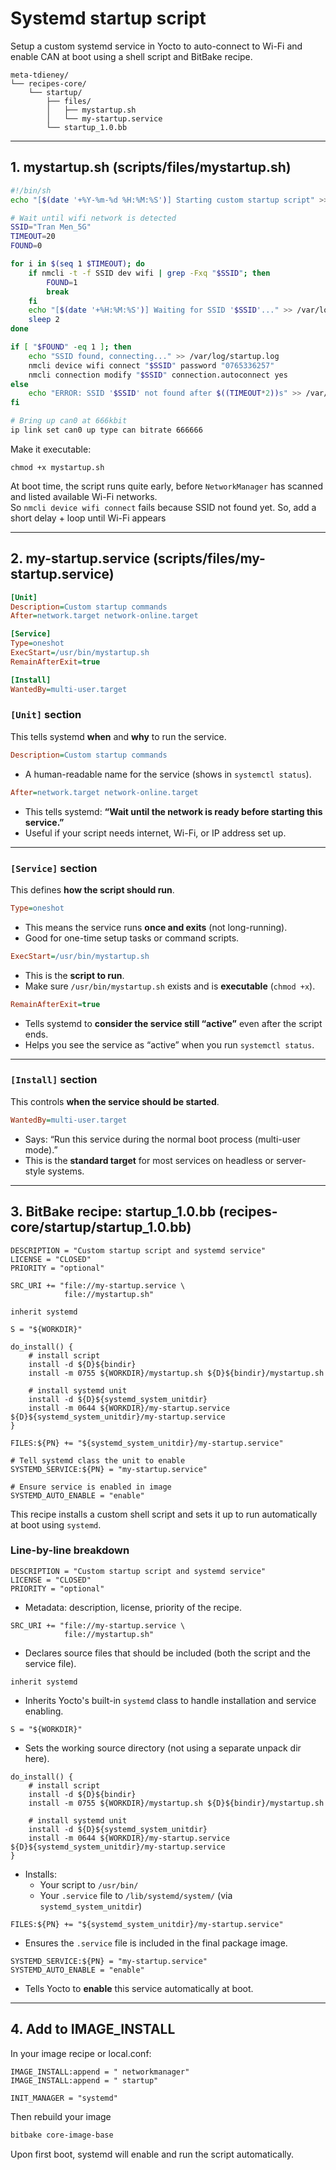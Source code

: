 # Systemd startup script

Setup a custom systemd service in Yocto to auto-connect to Wi-Fi and enable CAN at boot using a shell script and BitBake recipe.

```
meta-tdieney/
└── recipes-core/
    └── startup/
        ├── files/
        │   ├── mystartup.sh
        │   └── my-startup.service
        └── startup_1.0.bb
```

---

## 1. mystartup.sh (scripts/files/mystartup.sh)

```sh
#!/bin/sh
echo "[$(date '+%Y-%m-%d %H:%M:%S')] Starting custom startup script" >> /var/log/startup.log

# Wait until wifi network is detected
SSID="Tran Men_5G"
TIMEOUT=20
FOUND=0

for i in $(seq 1 $TIMEOUT); do
    if nmcli -t -f SSID dev wifi | grep -Fxq "$SSID"; then
        FOUND=1
        break
    fi
    echo "[$(date '+%H:%M:%S')] Waiting for SSID '$SSID'..." >> /var/log/startup.log
    sleep 2
done

if [ "$FOUND" -eq 1 ]; then
    echo "SSID found, connecting..." >> /var/log/startup.log
    nmcli device wifi connect "$SSID" password "0765336257"
    nmcli connection modify "$SSID" connection.autoconnect yes
else
    echo "ERROR: SSID '$SSID' not found after $((TIMEOUT*2))s" >> /var/log/startup.log
fi

# Bring up can0 at 666kbit
ip link set can0 up type can bitrate 666666

```

Make it executable: 

```
chmod +x mystartup.sh
```

At boot time, the script runs quite early, before `NetworkManager` has scanned and listed available Wi-Fi networks.  
So `nmcli device wifi connect` fails because SSID not found yet. So, add a short delay + loop until Wi-Fi appears

---

## 2. my-startup.service (scripts/files/my-startup.service)

```ini
[Unit]
Description=Custom startup commands
After=network.target network-online.target

[Service]
Type=oneshot
ExecStart=/usr/bin/mystartup.sh
RemainAfterExit=true

[Install]
WantedBy=multi-user.target
```

### `[Unit]` section

This tells systemd **when** and **why** to run the service.

```ini
Description=Custom startup commands
```

* A human-readable name for the service (shows in `systemctl status`).

```ini
After=network.target network-online.target
```

* This tells systemd: **“Wait until the network is ready before starting this service.”**
* Useful if your script needs internet, Wi-Fi, or IP address set up.

---

### `[Service]` section

This defines **how the script should run**.

```ini
Type=oneshot
```

* This means the service runs **once and exits** (not long-running).
* Good for one-time setup tasks or command scripts.

```ini
ExecStart=/usr/bin/mystartup.sh
```

* This is the **script to run**.
* Make sure `/usr/bin/mystartup.sh` exists and is **executable** (`chmod +x`).

```ini
RemainAfterExit=true
```

* Tells systemd to **consider the service still “active”** even after the script ends.
* Helps you see the service as “active” when you run `systemctl status`.

---

### `[Install]` section

This controls **when the service should be started**.

```ini
WantedBy=multi-user.target
```

* Says: “Run this service during the normal boot process (multi-user mode).”
* This is the **standard target** for most services on headless or server-style systems.

---

## 3. BitBake recipe: startup\_1.0.bb (recipes-core/startup/startup\_1.0.bb)

```bitbake
DESCRIPTION = "Custom startup script and systemd service"
LICENSE = "CLOSED"
PRIORITY = "optional"

SRC_URI += "file://my-startup.service \
            file://mystartup.sh"

inherit systemd

S = "${WORKDIR}"

do_install() {
    # install script
    install -d ${D}${bindir}
    install -m 0755 ${WORKDIR}/mystartup.sh ${D}${bindir}/mystartup.sh

    # install systemd unit
    install -d ${D}${systemd_system_unitdir}
    install -m 0644 ${WORKDIR}/my-startup.service ${D}${systemd_system_unitdir}/my-startup.service
}

FILES:${PN} += "${systemd_system_unitdir}/my-startup.service"

# Tell systemd class the unit to enable
SYSTEMD_SERVICE:${PN} = "my-startup.service"

# Ensure service is enabled in image
SYSTEMD_AUTO_ENABLE = "enable"

```

This recipe installs a custom shell script and sets it up to run automatically at boot using `systemd`.

### Line-by-line breakdown

```bitbake
DESCRIPTION = "Custom startup script and systemd service"
LICENSE = "CLOSED"
PRIORITY = "optional"
```

* Metadata: description, license, priority of the recipe.

```bitbake
SRC_URI += "file://my-startup.service \
            file://mystartup.sh"
```

* Declares source files that should be included (both the script and the service file).

```bitbake
inherit systemd
```

* Inherits Yocto's built-in `systemd` class to handle installation and service enabling.

```bitbake
S = "${WORKDIR}"
```

* Sets the working source directory (not using a separate unpack dir here).

```bitbake
do_install() {
    # install script
    install -d ${D}${bindir}
    install -m 0755 ${WORKDIR}/mystartup.sh ${D}${bindir}/mystartup.sh

    # install systemd unit
    install -d ${D}${systemd_system_unitdir}
    install -m 0644 ${WORKDIR}/my-startup.service ${D}${systemd_system_unitdir}/my-startup.service
}
```

* Installs:
  * Your script to `/usr/bin/`
  * Your `.service` file to `/lib/systemd/system/` (via `systemd_system_unitdir`)

```bitbake
FILES:${PN} += "${systemd_system_unitdir}/my-startup.service"
```

* Ensures the `.service` file is included in the final package image.

```bitbake
SYSTEMD_SERVICE:${PN} = "my-startup.service"
SYSTEMD_AUTO_ENABLE = "enable"
```

* Tells Yocto to **enable** this service automatically at boot.

---

## 4. Add to IMAGE\_INSTALL

In your image recipe or local.conf:

```bitbake
IMAGE_INSTALL:append = " networkmanager"
IMAGE_INSTALL:append = " startup"

INIT_MANAGER = "systemd"
```

Then rebuild your image

```bash
bitbake core-image-base
```

Upon first boot, systemd will enable and run the script automatically.
